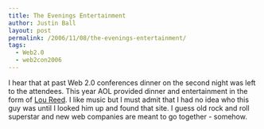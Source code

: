 ```yaml
---
title: The Evenings Entertainment
author: Justin Ball
layout: post
permalink: /2006/11/08/the-evenings-entertainment/
tags:
  - Web2.0
  - web2con2006
---
```



I hear that at past Web 2.0 conferences dinner on the second night was left to the attendees. This year AOL provided dinner and entertainment in the form of [Lou Reed][1]. I like music but I must admit that I had no idea who this guy was until I looked him up and found that site. I guess old rock and roll superstar and new web companies are meant to go together - somehow.

 [1]: http://www.loureed.org/00/index.html